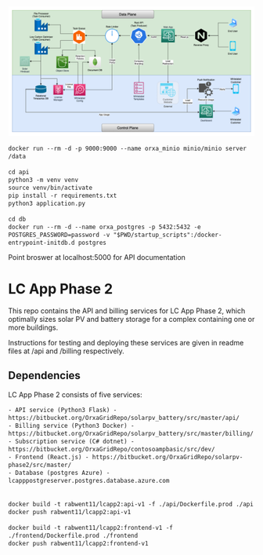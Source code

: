 
![Architecture Diagram](architecture.png)


	docker run --rm -d -p 9000:9000 --name orxa_minio minio/minio server /data
	
	cd api
	python3 -m venv venv
	source venv/bin/activate
	pip install -r requirements.txt
	python3 application.py

	cd db
	docker run --rm -d --name orxa_postgres -p 5432:5432 -e POSTGRES_PASSWORD=password -v "$PWD/startup_scripts":/docker-entrypoint-initdb.d postgres

Point broswer at localhost:5000 for API documentation


# LC App Phase 2

This repo contains the API and billing services for LC App Phase 2, which optimally sizes solar PV and battery storage for a complex containing one or more buildings.

Instructions for testing and deploying these services are given in readme files at /api and /billing respectively.

## Dependencies

LC App Phase 2 consists of five services:

	- API service (Python3 Flask) - https://bitbucket.org/OrxaGridRepo/solarpv_battery/src/master/api/
    - Billing service (Python3 Docker) - https://bitbucket.org/OrxaGridRepo/solarpv_battery/src/master/billing/
    - Subscription service (C# dotnet) - https://bitbucket.org/OrxaGridRepo/contosoampbasic/src/dev/
    - Frontend (React.js) - https://bitbucket.org/OrxaGridRepo/solarpv-phase2/src/master/
    - Database (postgres Azure) - lcapppostgreserver.postgres.database.azure.com


	docker build -t rabwent11/lcapp2:api-v1 -f ./api/Dockerfile.prod ./api
	docker push rabwent11/lcapp2:api-v1
	
	docker build -t rabwent11/lcapp2:frontend-v1 -f ./frontend/Dockerfile.prod ./frontend
	docker push rabwent11/lcapp2:frontend-v1
